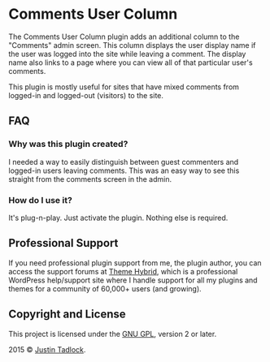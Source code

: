 # Comments User Column

The Comments User Column plugin adds an additional column to the "Comments" admin screen.  This column displays the user display name if the user was logged into the site while leaving a comment.  The display name also links to a page where you can view all of that particular user's comments.

This plugin is mostly useful for sites that have mixed comments from logged-in and logged-out (visitors) to the site.

## FAQ

### Why was this plugin created?

I needed a way to easily distinguish between guest commenters and logged-in users leaving comments. This was an easy way to see this straight from the comments screen in the admin.

### How do I use it?

It's plug-n-play. Just activate the plugin. Nothing else is required.

## Professional Support

If you need professional plugin support from me, the plugin author, you can access the support forums at [Theme Hybrid](http://themehybrid.com/support), which is a professional WordPress help/support site where I handle support for all my plugins and themes for a community of 60,000+ users (and growing).

## Copyright and License

This project is licensed under the [GNU GPL](http://www.gnu.org/licenses/old-licenses/gpl-2.0.html), version 2 or later.

2015 &copy; [Justin Tadlock](http://justintadlock.com).